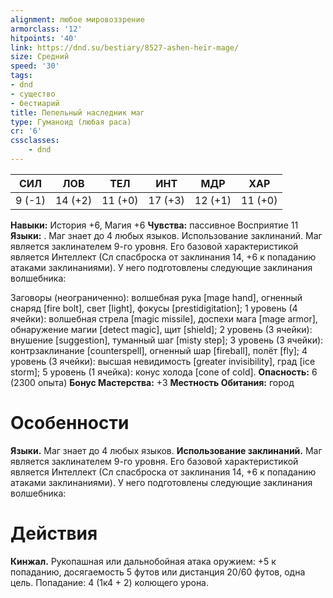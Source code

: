 ```yaml
---
alignment: любое мировоззрение
armorclass: '12'
hitpoints: '40'
link: https://dnd.su/bestiary/8527-ashen-heir-mage/
size: Средний
speed: '30'
tags:
- dnd
- существо
- бестиарий
title: Пепельный наследник маг
type: Гуманоид (любая раса)
cr: '6'
cssclasses:
    - dnd
---
```



| СИЛ | ЛОВ | ТЕЛ | ИНТ | МДР | ХАР |
|---|---|---|---|---|---|
| 9 (-1) | 14 (+2) | 11 (+0) | 17 (+3) | 12 (+1) | 11 (+0) |
**Навыки:** История +6, Магия +6
**Чувства:** пассивное Восприятие 11
**Языки:** . Маг знает до 4 любых языков.
Использование заклинаний. Маг является заклинателем 9-го уровня. Его базовой характеристикой является Интеллект (Сл спасброска от заклинания 14, +6 к попаданию атаками заклинаниями). У него подготовлены следующие заклинания волшебника:

Заговоры (неограниченно): волшебная рука [mage hand], огненный снаряд [fire bolt], свет [light], фокусы [prestidigitation];
1 уровень (4 ячейки): волшебная стрела [magic missile], доспехи мага [mage armor], обнаружение магии [detect magic], щит [shield];
2 уровень (3 ячейки): внушение [suggestion], туманный шаг [misty step];
3 уровень (3 ячейки): контрзаклинание [counterspell], огненный шар [fireball], полёт [fly];
4 уровень (3 ячейки): высшая невидимость [greater invisibility], град [ice storm];
5 уровень (1 ячейка): конус холода [cone of cold].
**Опасность:** 6 (2300 опыта)
**Бонус Мастерства:** +3
**Местность Обитания:** город


# Особенности
**Языки.** Маг знает до 4 любых языков.
**Использование заклинаний.** Маг является заклинателем 9-го уровня. Его базовой характеристикой является Интеллект (Сл спасброска от заклинания 14, +6 к попаданию атаками заклинаниями). У него подготовлены следующие заклинания волшебника:


# Действия
**Кинжал.** Рукопашная или дальнобойная атака оружием: +5 к попаданию, досягаемость 5 футов или дистанция 20/60 футов, одна цель. Попадание: 4 (1к4 + 2) колющего урона.